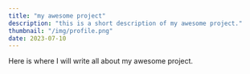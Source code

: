 ```yaml
---
title: "my awesome project"
description: "this is a short description of my awesome project."
thumbnail: "/img/profile.png"
date: 2023-07-10
---
```

Here is where I will write all about my awesome project.
